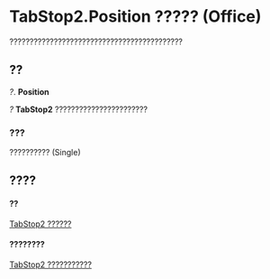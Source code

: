 
# TabStop2.Position ????? (Office)

???????????????????????????????????????????


## ??

 _?_. **Position**

 _?_ **TabStop2** ???????????????????????


### ???

?????????? (Single)


## ????


#### ??


[TabStop2 ??????](fee461a9-684b-e6c2-a74a-d0aa161d0d9c.md)
#### ????????


[TabStop2 ???????????](http://msdn.microsoft.com/library/e917b4b4-3df3-93a1-3cf8-ce65edc5f18e%28Office.15%29.aspx)
